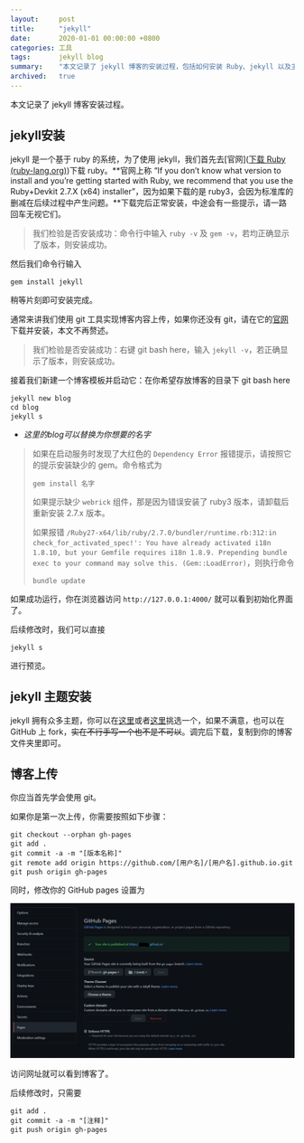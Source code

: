 ```yaml
---
layout:     post
title:      "jekyll"
date:       2020-01-01 00:00:00 +0800
categories: 工具
tags:       jekyll blog
summary:    "本文记录了 jekyll 博客的安装过程，包括如何安装 Ruby、jekyll 以及主题的选择和上传博客内容的方法。"
archived:   true
---
```


本文记录了 jekyll 博客安装过程。

## jekyll安装

jekyll 是一个基于 ruby 的系统，为了使用 jekyll，我们首先去[官网]([下载 Ruby (ruby-lang.org)](https://www.ruby-lang.org/zh_cn/downloads/))下载 ruby。**官网上称 “If you don’t know what version to install and you’re getting started with Ruby, we recommend that you use the Ruby+Devkit 2.7.X (x64) installer”，因为如果下载的是 ruby3，会因为标准库的删减在后续过程中产生问题。**下载完后正常安装，中途会有一些提示，请一路回车无视它们。

> 我们检验是否安装成功：命令行中输入 `ruby -v` 及 `gem -v`，若均正确显示了版本，则安装成功。

然后我们命令行输入

```shell
gem install jekyll
```

稍等片刻即可安装完成。

通常来讲我们使用 git 工具实现博客内容上传，如果你还没有 git，请在它的[官网](https://git-scm.com/downloads)下载并安装，本文不再赘述。

> 我们检验是否安装成功：右键 git bash here，输入 `jekyll -v`，若正确显示了版本，则安装成功。

接着我们新建一个博客模板并启动它：在你希望存放博客的目录下 git bash here

```shell
jekyll new blog
cd blog
jekyll s
```

* *这里的blog可以替换为你想要的名字*

> 如果在启动服务时发现了大红色的 `Dependency Error` 报错提示，请按照它的提示安装缺少的 gem。命令格式为
>
> ```shell
> gem install 名字
> ```
>
> 如果提示缺少 `webrick` 组件，那是因为错误安装了 ruby3 版本，请卸载后重新安装 2.7.x 版本。
>
> 如果报错 `/Ruby27-x64/lib/ruby/2.7.0/bundler/runtime.rb:312:in check_for_activated_spec!': You have already activated i18n 1.8.10, but your Gemfile requires i18n 1.8.9. Prepending bundle exec to your command may solve this. (Gem::LoadError)`，则执行命令
>
> ```shell
> bundle update
> ```

如果成功运行，你在浏览器访问 `http://127.0.0.1:4000/` 就可以看到初始化界面了。

后续修改时，我们可以直接

```shell
jekyll s
```

进行预览。

## jekyll 主题安装

jekyll 拥有众多主题，你可以在[这里](http://jekyllthemes.org/)或者[这里](https://jekyllthemes.dev/)挑选一个，如果不满意，也可以在 GitHub 上 fork，~~实在不行手写一个也不是不可以~~。调完后下载，复制到你的博客文件夹里即可。

## 博客上传

你应当首先学会使用 git。

如果你是第一次上传，你需要按照如下步骤：

```shell
git checkout --orphan gh-pages
git add .
git commit -a -m "[版本名称]"
git remote add origin https://github.com/[用户名]/[用户名].github.io.git
git push origin gh-pages
```

同时，修改你的 GitHub pages 设置为

<img src="/assets/post/images/jekyll1.webp" alt="GitHub pages 设置" />

访问网址就可以看到博客了。

后续修改时，只需要

```shell
git add .
git commit -a -m "[注释]"
git push origin gh-pages
```
